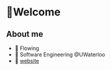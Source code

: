 # 👋Welcome

## About me

- 🌊 Flowing
- 🚀 Software Engineering @UWaterloo
- 🏸 [website](https://dxaviud.github.io)

<!--[![Anurag's GitHub stats](https://github-readme-stats.vercel.app/api?username=dxaviud&count_private=true&hide=stars&show_icons=true&theme=transparent)](https://github.com/anuraghazra/github-readme-stats)

